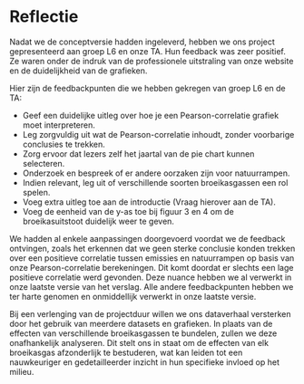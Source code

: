 # Reflectie

Nadat we de conceptversie hadden ingeleverd, hebben we ons project gepresenteerd aan groep L6 en onze TA. Hun feedback was zeer positief. Ze waren onder de indruk van de professionele uitstraling van onze website en de duidelijkheid van de grafieken.

Hier zijn de feedbackpunten die we hebben gekregen van groep L6 en de TA:

- Geef een duidelijke uitleg over hoe je een Pearson-correlatie grafiek moet interpreteren.
- Leg zorgvuldig uit wat de Pearson-correlatie inhoudt, zonder voorbarige conclusies te trekken.
- Zorg ervoor dat lezers zelf het jaartal van de pie chart kunnen selecteren.
- Onderzoek en bespreek of er andere oorzaken zijn voor natuurrampen.
- Indien relevant, leg uit of verschillende soorten broeikasgassen een rol spelen.
- Voeg extra uitleg toe aan de introductie (Vraag hierover aan de TA).
- Voeg de eenheid van de y-as toe bij figuur 3 en 4 om de broeikasuitstoot duidelijk weer te geven.

We hadden al enkele aanpassingen doorgevoerd voordat we de feedback ontvingen, zoals het erkennen dat we geen sterke conclusie konden trekken over een positieve correlatie tussen emissies en natuurrampen op basis van onze Pearson-correlatie berekeningen. Dit komt doordat er slechts een lage positieve correlatie werd gevonden. Deze nuance hebben we al verwerkt in onze laatste versie van het verslag. Alle andere feedbackpunten hebben we ter harte genomen en onmiddellijk verwerkt in onze laatste versie.

Bij een verlenging van de projectduur willen we ons dataverhaal versterken door het gebruik van meerdere datasets en grafieken. In plaats van de effecten van verschillende broeikasgassen te bundelen, zullen we deze onafhankelijk analyseren. Dit stelt ons in staat om de effecten van elk broeikasgas afzonderlijk te bestuderen, wat kan leiden tot een nauwkeuriger en gedetailleerder inzicht in hun specifieke invloed op het milieu.
